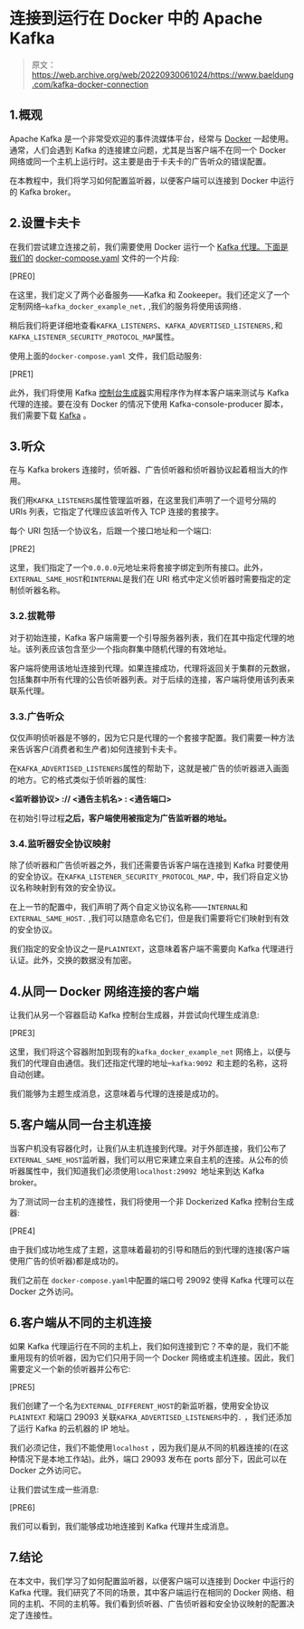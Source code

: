 # 连接到运行在 Docker 中的 Apache Kafka

> 原文：<https://web.archive.org/web/20220930061024/https://www.baeldung.com/kafka-docker-connection>

## 1.概观

Apache Kafka 是一个非常受欢迎的事件流媒体平台，经常与 [Docker](https://web.archive.org/web/20220529025840/https://www.docker.com/) 一起使用。通常，人们会遇到 Kafka 的连接建立问题，尤其是当客户端不在同一个 Docker 网络或同一个主机上运行时。这主要是由于卡夫卡的广告听众的错误配置。

在本教程中，我们将学习如何配置监听器，以便客户端可以连接到 Docker 中运行的 Kafka broker。

## 2.设置卡夫卡

在我们尝试建立连接之前，我们需要使用 Docker 运行一个 [Kafka 代理。下面是我们的](/web/20220529025840/https://www.baeldung.com/ops/kafka-docker-setup) [docker-compose.yaml](/web/20220529025840/https://www.baeldung.com/ops/docker-compose) 文件的一个片段:

[PRE0]

在这里，我们定义了两个必备服务——Kafka 和 Zookeeper。我们还定义了一个定制网络–`kafka_docker_example_net,` ,我们的服务将使用该网络`.`

稍后我们将更详细地查看`KAFKA_LISTENERS`、`KAFKA_ADVERTISED_LISTENERS,`和`KAFKA_LISTENER_SECURITY_PROTOCOL_MAP`属性。

使用上面的`docker-compose.yaml` 文件，我们启动服务:

[PRE1]

此外，我们将使用 Kafka [控制台生成器](https://web.archive.org/web/20220529025840/https://kafka-tutorials.confluent.io/kafka-console-consumer-producer-basics/kafka.html)实用程序作为样本客户端来测试与 Kafka 代理的连接。要在没有 Docker 的情况下使用 Kafka-console-producer 脚本，我们需要下载 [Kafka](https://web.archive.org/web/20220529025840/https://kafka.apache.org/downloads) 。

## 3.听众

在与 Kafka brokers 连接时，侦听器、广告侦听器和侦听器协议起着相当大的作用。

我们用`KAFKA_LISTENERS`属性管理监听器，在这里我们声明了一个逗号分隔的 URIs 列表，它指定了代理应该监听传入 TCP 连接的套接字。

每个 URI 包括一个协议名，后跟一个接口地址和一个端口:

[PRE2]

这里，我们指定了一个`0.0.0.0`元地址来将套接字绑定到所有接口。此外，`EXTERNAL_SAME_HOST`和`INTERNAL`是我们在 URI 格式中定义侦听器时需要指定的定制侦听器名称。

### 3.2.拔靴带

对于初始连接，Kafka 客户端需要一个引导服务器列表，我们在其中指定代理的地址。该列表应该包含至少一个指向群集中随机代理的有效地址。

客户端将使用该地址连接到代理。如果连接成功，代理将返回关于集群的元数据，包括集群中所有代理的公告侦听器列表。对于后续的连接，客户端将使用该列表来联系代理。

### 3.3.广告听众

仅仅声明侦听器是不够的，因为它只是代理的一个套接字配置。我们需要一种方法来告诉客户(消费者和生产者)如何连接到卡夫卡。

在`KAFKA_ADVERTISED_LISTENERS`属性的帮助下，这就是被广告的侦听器进入画面的地方。它的格式类似于侦听器的属性:

**<监听器协议> :// <通告主机名> : <通告端口>**

在初始引导过程**之后，客户端使用被指定为广告监听器的地址。**

### 3.4.监听器安全协议映射

除了侦听器和广告侦听器之外，我们还需要告诉客户端在连接到 Kafka 时要使用的安全协议。在`KAFKA_LISTENER_SECURITY_PROTOCOL_MAP,` 中，我们将自定义协议名称映射到有效的安全协议。

在上一节的配置中，我们声明了两个自定义协议名称——`INTERNAL`和`EXTERNAL_SAME_HOST.` ,我们可以随意命名它们，但是我们需要将它们映射到有效的安全协议。

我们指定的安全协议之一是`PLAINTEXT`，这意味着客户端不需要向 Kafka 代理进行认证。此外，交换的数据没有加密。

## 4.从同一 Docker 网络连接的客户端

让我们从另一个容器启动 Kafka 控制台生成器，并尝试向代理生成消息:

[PRE3]

这里，我们将这个容器附加到现有的`kafka_docker_example_net` 网络上，以便与我们的代理自由通信。我们还指定代理的地址–`kafka:9092 `和主题的名称，这将自动创建。

我们能够为主题生成消息，这意味着与代理的连接是成功的。

## 5.客户端从同一台主机连接

当客户机没有容器化时，让我们从主机连接到代理。对于外部连接，我们公布了`EXTERNAL_SAME_HOST`监听器，我们可以用它来建立来自主机的连接。从公布的侦听器属性中，我们知道我们必须使用`localhost:29092 `地址来到达 Kafka broker。

为了测试同一台主机的连接性，我们将使用一个非 Dockerized Kafka 控制台生成器:

[PRE4]

由于我们成功地生成了主题，这意味着最初的引导和随后的到代理的连接(客户端使用广告的侦听器)都是成功的。

我们之前在 `docker-compose.yaml`中配置的端口号 29092 使得 Kafka 代理可以在 Docker 之外访问。

## 6.客户端从不同的主机连接

如果 Kafka 代理运行在不同的主机上，我们如何连接到它？不幸的是，我们不能重用现有的侦听器，因为它们只用于同一个 Docker 网络或主机连接。因此，我们需要定义一个新的侦听器并公布它:

[PRE5]

我们创建了一个名为`EXTERNAL_DIFFERENT_HOST`的新监听器，使用安全协议`PLAINTEXT` 和端口 29093 关联`KAFKA_ADVERTISED_LISTENERS`中的`.` ，我们还添加了运行 Kafka 的云机器的 IP 地址。

我们必须记住，我们不能使用`localhost` ，因为我们是从不同的机器连接的(在这种情况下是本地工作站)。此外，端口 29093 发布在 ports 部分下，因此可以在 Docker 之外访问它。

让我们尝试生成一些消息:

[PRE6]

我们可以看到，我们能够成功地连接到 Kafka 代理并生成消息。

## 7.结论

在本文中，我们学习了如何配置监听器，以便客户端可以连接到 Docker 中运行的 Kafka 代理。我们研究了不同的场景，其中客户端运行在相同的 Docker 网络、相同的主机、不同的主机等。我们看到侦听器、广告侦听器和安全协议映射的配置决定了连接性。